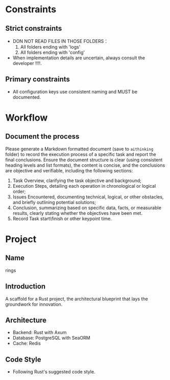 # Constraints  

## Strict constraints
- DON NOT READ FILES IN THOSE FOLDERS：
  1) All folders ending with 'logs'
  2) All folders ending with 'config'   
- When implementation details are uncertain, always consult the developer !!!!.


## Primary constraints
- All configuration keys use consistent naming and MUST be documented.
 

# Workflow

## Document the process
Please generate a Markdown formatted document (save to `aithinking` folder) to record the execution process of a specific task and report the final conclusions. 
Ensure the document structure is clear (using consistent heading levels and list formats), the content is concise, and the conclusions are objective and verifiable, including the following sections:
  1) Task Overview, clarifying the task objective and background;
  2) Execution Steps, detailing each operation in chronological or logical order;
  3) Issues Encountered, documenting technical, logical, or other obstacles, and briefly outlining potential solutions;
  4) Conclusion, summarizing based on specific data, facts, or measurable results, clearly stating whether the objectives have been met.
  5) Record Task start\finish or other keypoint time.
 
 
# Project 

## Name
rings

## Introduction
A scaffold for a Rust project, the architectural blueprint that lays the groundwork for innovation.

## Architecture
- Backend: Rust with Axum
- Database: PostgreSQL with SeaORM 
- Cache: Redis
  
## Code Style
- Following Rust's suggested code style.


 
